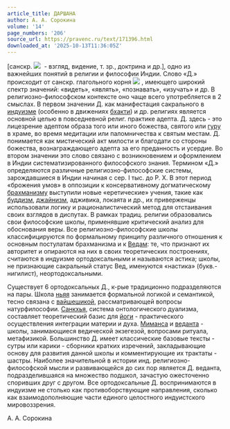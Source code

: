 ```yaml
---
article_title: ДАРШАНА
author: А. А. Сорокина
volume: '14'
page_numbers: '206'
source_url: https://pravenc.ru/text/171396.html
downloaded_at: '2025-10-13T11:36:05Z'
---
```


[санскр. 
![](https://pravenc.ru/char/26310/darqana/image.png)  - взгляд, видение, т. зр., доктрина и др.], одно из важнейших понятий в религии и философии Индии. Слово «Д.» происходит от санскр. глагольного корня ![](https://pravenc.ru/char/26310/dx3cq/image.png) , имеющего широкий спектр значений: «видеть», «являть», «познавать», «изучать» и др. В религиозно-философском контексте оно чаще всего употребляется в 2 смыслах. В первом значении Д. как манифестация сакрального в [индуизме](https://pravenc.ru/text/индуизме.html) (особенно в движениях [бхакти](https://pravenc.ru/text/бхакти.html)) и др. религиях является основной целью в повседневной религ. практике адепта. Д. здесь - это лицезрение адептом образа того или иного божества, святого или [гуру](https://pravenc.ru/text/гуру.html) в храме, во время медитации или паломничества к святым местам. Д. понимается как мистический акт милости и благодати со стороны божества, вознаграждающего адепта за его преданность и усердие. Во втором значении это слово связано с возникновением и оформлением в Индии систематизированного философского знания. Термином «Д.» определяются различные религиозно-философские системы, зарождавшиеся в Индии начиная с сер. I тыс. до Р. Х. В этот период «брожения умов» в оппозиции к консервативному догматическому [брахманизму](https://pravenc.ru/text/брахманизму.html) выступили новые «еретические» учения, такие как [буддизм](https://pravenc.ru/text/буддизм.html), [джайнизм](https://pravenc.ru/text/джайнизм.html), адживика, локаята и др., их приверженцы использовали логику и рационалистический метод для отстаивания своих взглядов в диспутах. В рамках традиц. религии образовались свои философские школы, применявшие критический анализ для обоснования веры. Все религиозно-философские школы классифицируются по формальному принципу различного отношения к основным постулатам брахманизма и к [Ведам](https://pravenc.ru/text/Ведам.html): те, что признают их авторитет и опираются на них в своих теоретических построениях, считаются в индуизме ортодоксальными и называются астика; школы, не признающие сакральный статус Вед, именуются «настика» (букв.- нигилист), неортодоксальными.

Существует 6 ортодоксальных Д., к-рые традиционно подразделяются на пары. Школа [ньяя](https://pravenc.ru/text/ньяя.html) занимается формальной логикой и семантикой, тесно связана с [вайшешикой](https://pravenc.ru/text/Вайшешика.html), рассматривающей вопросы натурфилософии. [Санкхья](https://pravenc.ru/text/Санкхья.html), система онтологического дуализма, составляет теоретический базис для [йоги](https://pravenc.ru/text/йоги.html) - практического осуществления интеграции материи и духа. [Миманса](https://pravenc.ru/text/Миманса.html) и [веданта](https://pravenc.ru/text/веданта.html) - школы, занимающиеся ведической экзегезой, вопросами ритуала, метафизикой. Большинство Д. имеет классические базовые тексты - сутры или карики - сборники кратких изречений, закладывающие основу для развития данной школы и комментирующие их трактаты - шастры. Наиболее значительной в истории инд. религиозно-философской мысли и развивающейся до сих пор является Д. веданта, подразделившаяся на множество подшкол, зачастую ожесточенно споривших друг с другом. Все ортодоксальные Д. воспринимаются в индуизме не столько как противоборствующие направления, сколько как взаимодополняющие части единого целостного индуистского мировоззрения.

А. А. Сорокина
